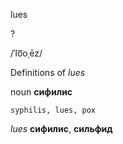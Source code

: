 lues

?

/ˈlo͞oˌēz/

Definitions of _lues_

noun
**сифилис**

    syphilis, lues, pox

_lues_
**сифилис**, **сильфид**